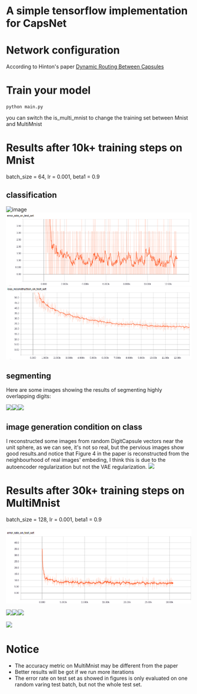 # A simple tensorflow implementation for CapsNet

# Network configuration

According to  Hinton's paper [Dynamic Routing Between Capsules](https://arxiv.org/abs/1710.09829)

# Train your model

	python main.py

you can switch the is_multi_mnist to change the training set between Mnist and MultiMnist

# Results after 10k+ training steps on Mnist

batch_size = 64, lr = 0.001, beta1 = 0.9

## classification

![image](./images/single/test_error_rate.png)
![image](./images/single/test_error_rate_bigger.png)
![image](./images/single/rec_error_rate.png)

## segmenting

Here are some images showing the results of segmenting highly overlapping digits:

<img src="./images/single/MultiMnistReconstruction11655.png" width="240"><img src="./images/single/MultiMnistReconstruction11676.png" width="240"><img src="./images/single/MultiMnistReconstruction11689.png" width="240">

## image generation condition on class

I reconstructed some images from random DigitCapsule vectors near the unit sphere, as we can see, it's not so real, but the pervious images show good results.and notice that Figure 4 in the paper is reconstructed from the neighbourhood of real images' embeding, I think this is due to the autoencoder regularization but not the VAE regularization.
<img src="./images/single/SampleFromH11681.png" width="720">

# Results after 30k+ training steps on MultiMnist

batch_size = 128, lr = 0.001, beta1 = 0.9

![image](./images/multi/test_error_rate.png)

<img src="./images/multi/MultiMnistReconstruction30915.png" width="240"><img src="./images/multi/MultiMnistReconstruction30929.png" width="240"><img src="./images/multi/MultiMnistReconstruction30940.png" width="240">

<img src="./images/multi/SampleFromH30929.png" width="720">

# Notice
* The accuracy metric on MultiMnist may be different from the paper
* Better results will be got if we run more iterations
* The error rate on test set as showed in figures is only evaluated on one random varing test batch, but not the whole test set.
